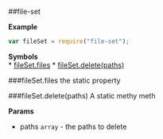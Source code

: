 <a name="module_file-set"></a>
##file-set

  
**Example**  
```js
var fileSet = require("file-set");
```
**Symbols**  
    * [fileSet.files](#module_file-set#files)
    * [fileSet.delete(paths)](#module_file-set#delete)

<a name="module_file-set#files"></a>
###fileSet.files
the static property

  
<a name="module_file-set#delete"></a>
###fileSet.delete(paths)
A static methy meth

**Params**

- paths `array` - the paths to delete

